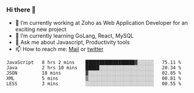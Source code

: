 ### Hi there 👋

- 🔭 I’m currently working at Zoho as Web Application Developer for an exciting new project
- 🌱 I’m currently learning GoLang, React, MySQL
- 💬 Ask me about Javascript, Productivity tools 
- 📫 How to reach me: [Mail](mailto:kvaishak007@gmail.com) or [twitter](https://twitter.com/_kvaishak)

<!--START_SECTION:waka-->
```text
JavaScript   8 hrs 2 mins    ██████████████████▓░░░░░░   75.11 % 
Java         2 hrs 10 mins   █████░░░░░░░░░░░░░░░░░░░░   20.34 % 
JSON         18 mins         ▓░░░░░░░░░░░░░░░░░░░░░░░░   02.85 % 
XML          5 mins          ▒░░░░░░░░░░░░░░░░░░░░░░░░   00.81 % 
LESS         3 mins          ░░░░░░░░░░░░░░░░░░░░░░░░░   00.55 % 
```
<!--END_SECTION:waka-->
